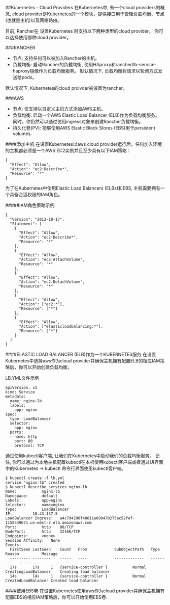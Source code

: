 ##Kubernetes - Cloud Providers
在Kubernetes中, 有一个cloud providers的概念, cloud provider是Kubernetes的一个模块，提供接口用于管理负载均衡、节点(也就是主机)以及网络路由。

目前, Rancher在 设置Kubernetes 时支持以下两种类型的cloud provider。 你可以选择使用哪种cloud provider。

###RANCHER
- 节点: 支持任何可以被加入Rancher的主机。
- 负载均衡: 启动Rancher的负载均衡, 使用HAproxy和rancher/lb-service-haproxy镜像作为负载均衡服务。 默认情况下, 负载均衡将请求以轮询方式发送给pods。

默认情况下, Kubernetes的cloud proivder被设置为rancher。

###AWS
- 节点: 仅支持以自定义主机方式添加AWS主机。
- 负载均衡: 启动一个AWS Elastic Load Balancer (ELB)作为负载均衡服务。 同时，你仍然可以通过使用ingress对象来创建Rancher负载均衡。
- 持久化卷(PV): 能够使用AWS Elastic Block Stores (EBS)用于persistent volumes.

####添加主机
在设置Kubernetes以aws cloud provider运行后，任何加入环境的主机都必须是一个AWS EC2实例并且至少具有以下IAM策略：

```
{
  "Effect": "Allow",
  "Action": "ec2:Describe*",
  "Resource": "*"
}
```
为了在Kubernetes中使用Elastic Load Balancers (ELBs)和EBS, 主机需要拥有一个具备合适权限的IAM角色。

#####IAM角色策略示例:

```
{
  "Version": "2012-10-17",
  "Statement": [
    {
      "Effect": "Allow",
      "Action": "ec2:Describe*",
      "Resource": "*"
    },
    {
      "Effect": "Allow",
      "Action": "ec2:AttachVolume",
      "Resource": "*"
    },
    {
      "Effect": "Allow",
      "Action": "ec2:DetachVolume",
      "Resource": "*"
    },
    {
      "Effect": "Allow",
      "Action": ["ec2:*"],
      "Resource": ["*"]
    },
    {
      "Effect": "Allow",
      "Action": ["elasticloadbalancing:*"],
      "Resource": ["*"]
    }
  ]
}
```

####ELASTIC LOAD BALANCER (ELB)作为一个KUBERNETES服务
在设置Kubernetes中选择aws作为cloud provider并确保主机拥有配置ELB的相应IAM策略后，你可以开始创建负载均衡。

LB.YML文件示例
```
apiVersion: v1
kind: Service
metadata:
  name: nginx-lb
  labels:
    app: nginx
spec:
  type: LoadBalancer
  selector:
    app: nginx
  ports:
  - name: http
    port: 80
    protocol: TCP
```

通过使用kubectl客户端, 让我们在Kubernetes中启动我们的负载均衡服务。 记住, 你可以通过为本地主机配置kubectl在本机使用kubectl客户端或者通过UI界面中的Kubernetes -> kubectl 命令行界面使用kubectl客户端。

```
$ kubectl create -f lb.yml
service "nginx-lb" created
$ kubectl describe services nginx-lb
Name:			nginx-lb
Namespace:		default
Labels:			app=nginx
Selector:		name=nginx
Type:			LoadBalancer
IP:			10.43.137.5
LoadBalancer Ingress:	a4c7d4290f48011e690470275ac52fef-1158549671.us-west-2.elb.amazonaws.com
Port:			http	80/TCP
NodePort:		http	32166/TCP
Endpoints:		<none>
Session Affinity:	None
Events:
  FirstSeen	LastSeen	Count	From			SubObjectPath	Type		Reason			Message
  ---------	--------	-----	----			-------------	--------	------			-------
  17s		17s		1	{service-controller }			Normal		CreatingLoadBalancer	Creating load balancer
  14s		14s		1	{service-controller }			Normal		CreatedLoadBalancer	Created load balancer
```

####使用EBS卷
在设置Kubernetes使用aws作为cloud provider并确保主机拥有配置EBS的相应IAM策略后，你可以开始使用EBS卷.